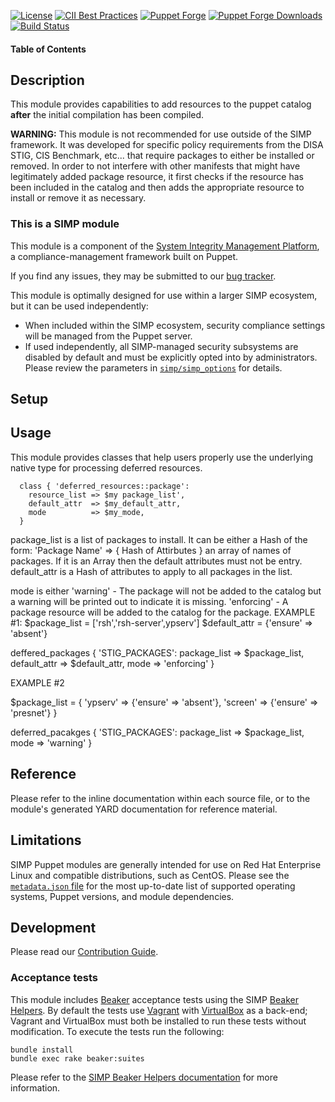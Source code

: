 [![License](https://img.shields.io/:license-apache-blue.svg)](http://www.apache.org/licenses/LICENSE-2.0.html)
[![CII Best Practices](https://bestpractices.coreinfrastructure.org/projects/73/badge)](https://bestpractices.coreinfrastructure.org/projects/73)
[![Puppet Forge](https://img.shields.io/puppetforge/v/simp/deferred_resources.svg)](https://forge.puppetlabs.com/simp/deferred_resources)
[![Puppet Forge Downloads](https://img.shields.io/puppetforge/dt/simp/deferred_resources.svg)](https://forge.puppetlabs.com/simp/deferred_resources)
[![Build Status](https://travis-ci.org/simp/pupmod-simp-deferred_resources.svg)](https://travis-ci.org/simp/pupmod-simp-deferred_resources)

#### Table of Contents

## Description

This module provides capabilities to add resources to the puppet catalog
**after** the initial compilation has been compiled.

**WARNING:** This module is not recommended for use outside of the SIMP
framework. It was developed for specific policy requirements from the DISA
STIG, CIS Benchmark, etc... that require packages to either be installed or
removed.  In order to not interfere with other manifests that might have
legitimately added package resource, it first checks if the resource has been
included in the catalog and then adds the appropriate resource to install or
remove it as necessary.

### This is a SIMP module

This module is a component of the [System Integrity Management
Platform](https://github.com/NationalSecurityAgency/SIMP), a
compliance-management framework built on Puppet.

If you find any issues, they may be submitted to our [bug
tracker](https://simp-project.atlassian.net/).


This module is optimally designed for use within a larger SIMP ecosystem, but
it can be used independently:

 * When included within the SIMP ecosystem, security compliance settings will
   be managed from the Puppet server.
 * If used independently, all SIMP-managed security subsystems are disabled by
   default and must be explicitly opted into by administrators.  Please review
   the parameters in
   [`simp/simp_options`](https://github.com/simp/pupmod-simp-simp_options) for
   details.

## Setup

## Usage

This module provides classes that help users properly use the underlying native
type for processing deferred resources.

```
  class { 'deferred_resources::package':
    resource_list => $my package_list',
    default_attr  => $my_default_attr,
    mode          => $my_mode,
  }
```

package_list  is a list of packages to install. It can be either a Hash of the form:
     'Package Name' => { Hash of Attirbutes }
     an array of names of packages.  If it is an Array then the default attributes
     must not be entry.
default_attr  is a Hash of attributes to apply to all packages in the list.

mode is either
     'warning' - The package will not be added to the catalog but a warning
          will be printed out to indicate it is missing.
     'enforcing' - A package resource will be added to the catalog for the package.
EXAMPLE #1:
$package_list = ['rsh','rsh-server',ypserv']
$default_attr = {'ensure' => 'absent'}

deffered_packages { 'STIG_PACKAGES':
    package_list => $package_list,
    default_attr => $default_attr,
    mode         => 'enforcing'
}

EXAMPLE #2

$package_list = {
  'ypserv' => {'ensure' => 'absent'},
  'screen' => {'ensure' => 'presnet'}
}

deferred_pacakges { 'STIG_PACKAGES':
   package_list => $package_list,
   mode         => 'warning'
}

## Reference


Please refer to the inline documentation within each source file, or to the
module's generated YARD documentation for reference material.

## Limitations

SIMP Puppet modules are generally intended for use on Red Hat Enterprise Linux
and compatible distributions, such as CentOS. Please see the
[`metadata.json` file](./metadata.json) for the most up-to-date list of
supported operating systems, Puppet versions, and module dependencies.

## Development


Please read our [Contribution Guide](http://simp-doc.readthedocs.io/en/stable/contributors_guide/index.html).

### Acceptance tests

This module includes [Beaker](https://github.com/puppetlabs/beaker) acceptance
tests using the SIMP [Beaker Helpers](https://github.com/simp/rubygem-simp-beaker-helpers).
By default the tests use [Vagrant](https://www.vagrantup.com/) with
[VirtualBox](https://www.virtualbox.org) as a back-end; Vagrant and VirtualBox
must both be installed to run these tests without modification. To execute the
tests run the following:

```shell
bundle install
bundle exec rake beaker:suites
```


Please refer to the [SIMP Beaker Helpers documentation](https://github.com/simp/rubygem-simp-beaker-helpers/blob/master/README.md)
for more information.
